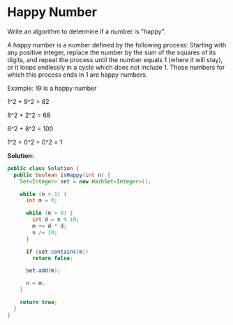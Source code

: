 # Happy Number

Write an algorithm to determine if a number is "happy".

A happy number is a number defined by the following process: Starting with any positive integer, replace the number by the sum of the squares of its digits, and repeat the process until the number equals 1 (where it will stay), or it loops endlessly in a cycle which does not include 1. Those numbers for which this process ends in 1 are happy numbers.

Example: 19 is a happy number

1^2 + 9^2 = 82

8^2 + 2^2 = 68

6^2 + 8^2 = 100

1^2 + 0^2 + 0^2 = 1

**Solution:**
```java
public class Solution {
  public boolean isHappy(int n) {
    Set<Integer> set = new HashSet<Integer>();

    while (n > 1) {
      int m = 0;

      while (n > 0) {
        int d = n % 10;
        m += d * d;
        n /= 10;
      }

      if (set.contains(m))
        return false;

      set.add(m);

      n = m;
    }

    return true;
  }
}
```